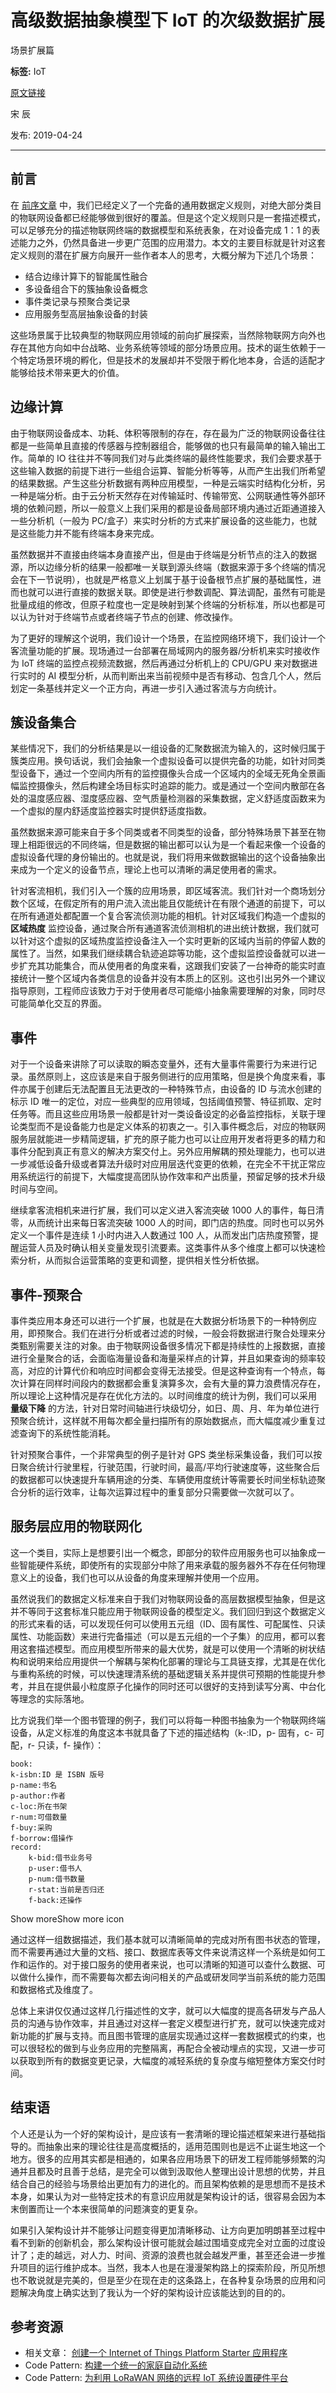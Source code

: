 # 高级数据抽象模型下 IoT 的次级数据扩展
场景扩展篇

**标签:** IoT

[原文链接](https://developer.ibm.com/zh/articles/iot-lo-architecture-design-from-application-layer3/)

宋 辰

发布: 2019-04-24

* * *

## 前言

在 [前序文章](https://www.ibm.com/developerworks/cn/iot/library/iot-lo-architecture-design-from-application-layer/index.html) 中，我们已经定义了一个完备的通用数据定义规则，对绝大部分类目的物联网设备都已经能够做到很好的覆盖。但是这个定义规则只是一套描述模式，可以足够充分的描述物联网终端的数据模型和系统表象，在对设备完成 1：1 的表述能力之外，仍然具备进一步更广范围的应用潜力。本文的主要目标就是针对这套定义规则的潜在扩展方向展开一些作者本人的思考，大概分解为下述几个场景：

- 结合边缘计算下的智能属性融合
- 多设备组合下的簇抽象设备概念
- 事件类记录与预聚合类记录
- 应用服务型高层抽象设备的封装

这些场景属于比较典型的物联网应用领域的前向扩展探索，当然除物联网方向外也存在其他方向如中台战略、业务系统等领域的部分场景应用。技术的诞生依赖于一个特定场景环境的孵化，但是技术的发展却并不受限于孵化地本身，合适的适配才能够给技术带来更大的价值。

## 边缘计算

由于物联网设备成本、功耗、体积等限制的存在，存在最为广泛的物联网设备往往都是一些简单且直接的传感器与控制器组合，能够做的也只有最简单的输入输出工作。简单的 IO 往往并不等同我们对与此类终端的最终性能要求，我们会要求基于这些输入数据的前提下进行一些组合运算、智能分析等等，从而产生出我们所希望的结果数据。产生这些分析数据有两种应用模型，一种是云端实时结构化分析，另一种是端分析。由于云分析天然存在对传输延时、传输带宽、公网联通性等外部环境的依赖问题，所以一般意义上我们采用的都是设备局部环境内通过近距通道接入一些分析机（一般为 PC/盒子）来实时分析的方式来扩展设备的这些能力，也就是这些能力并不能有终端本身来完成。

虽然数据并不直接由终端本身直接产出，但是由于终端是分析节点的注入的数据源，所以边缘分析的结果一般都唯一关联到源头终端（数据来源于多个终端的情况会在下一节说明），也就是严格意义上划属于基于设备根节点扩展的基础属性，进而也就可以进行直接的数据关联。即使是进行参数调配、算法调配，虽然有可能是批量成组的修改，但原子粒度也一定是映射到某个终端的分析标准，所以也都是可以认为针对于终端节点或者终端子节点的创建、修改操作。

为了更好的理解这个说明，我们设计一个场景，在监控网络环境下，我们设计一个客流量功能的扩展。现场通过一台部署在局域网内的服务器/分析机来实时接收作为 IoT 终端的监控点视频流数据，然后再通过分析机上的 CPU/GPU 来对数据进行实时的 AI 模型分析，从而判断出来当前视频中是否有移动、包含几个人，然后划定一条基线并定义一个正方向，再进一步引入通过客流与方向统计。

## 簇设备集合

某些情况下，我们的分析结果是以一组设备的汇聚数据流为输入的，这时候归属于簇类应用。换句话说，我们会抽象一个虚拟设备可以提供完备的功能，如针对同类型设备下，通过一个空间内所有的监控摄像头合成一个区域内的全域无死角全景画幅监控摄像头，然后构建全场目标实时追踪的能力。或是通过一个空间内散部在各处的温度感应器、湿度感应器、空气质量检测器的采集数据，定义舒适度函数来为一个虚拟的屋内舒适度监控器实时提供舒适度指数。

虽然数据来源可能来自于多个同类或者不同类型的设备，部分特殊场景下甚至在物理上相距很远的不同终端，但是数据的输出都可以认为是一个看起来像一个设备的虚拟设备代理的身份输出的。也就是说，我们将用来做数据输出的这个设备抽象出来成为一个定义的设备节点，理论上也可以清晰的满足使用者的需求。

针对客流相机，我们引入一个簇的应用场景，即区域客流。我们针对一个商场划分数个区域，在假定所有的用户流入流出能且仅能统计在有限个通道的前提下，可以在所有通道处都配置一个复合客流侦测功能的相机。针对区域我们构造一个虚拟的 **区域热度** 监控设备，通过聚合所有通道客流侦测相机的进出统计数据，我们就可以针对这个虚拟的区域热度监控设备注入一个实时更新的区域内当前的停留人数的属性了。当然，如果我们继续耦合轨迹追踪等功能，这个虚拟监控设备就可以进一步扩充其功能集合，而从使用者的角度来看，这跟我们安装了一台神奇的能实时直接统计一整个区域内各类信息的设备并没有本质上的区别。这也引出另外一个建议指导原则，工程师应该致力于对于使用者尽可能缩小抽象需要理解的对象，同时尽可能简单化交互的界面。

## 事件

对于一个设备来讲除了可以读取的瞬态变量外，还有大量事件需要行为来进行记录。虽然原则上，这应该是来自于服务侧进行的应用策略，但是换个角度来看，事件亦属于创建后无法配置且无法更改的一种特殊节点，由设备的 ID 与流水创建的标示 ID 唯一的定位，对应一些典型的应用领域，包括阈值预警、特征抓取、定时任务等。而且这些应用场景一般都是针对一类设备设定的必备监控指标，关联于理论类型而不是设备能力也是定义体系的初衷之一。引入事件概念后，对应的物联网服务层就能进一步精简逻辑，扩充的原子能力也可以让应用开发者将更多的精力和事件分配到真正有意义的解决方案交付上。另外应用解耦的预处理能力，也可以进一步减低设备升级或者算法升级时对应用层迭代变更的依赖，在完全不干扰正常应用系统运行的前提下，大幅度提高团队协作效率和产出质量，预留足够的技术升级时间与空间。

继续拿客流相机来进行扩展，我们可以定义进入客流突破 1000 人的事件，每日清零，从而统计出来每日客流突破 1000 人的时间，即门店的热度。同时也可以另外定义一个事件是连续 1 小时内进入人数通过 100 人，从而发出门店热度预警，提醒运营人员及时确认相关变量发现引流要素。这类事件从多个维度上都可以快速检索分析，从而拟合运营策略的变更和调整，提供相关性分析依据。

## 事件-预聚合

事件类应用本身还可以进行一个扩展，也就是在大数据分析场景下的一种特例应用，即预聚合。我们在进行分析或者过滤的时候，一般会将数据进行聚合处理来分类甄别需要关注的对象。由于物联网设备很多情况下都是持续性的上报数据，直接进行全量聚合的话，会面临海量设备和海量采样点的计算，并且如果查询的频率较高，对应的计算代价和响应时间都会变得无法接受。但是这种查询有一个特点，每次计算在同样时间段内的数据都会重复演算多次，会有大量的算力浪费情况存在，所以理论上这种情况是存在优化方法的。以时间维度的统计为例，我们可以采用 **量级下降** 的方法，针对日常时间轴进行块级切分，如日、周、月、年为单位进行预聚合统计，这样就不用每次都全量扫描所有的原始数据点，而大幅度减少重复过滤查询下的系统性能消耗。

针对预聚合事件，一个非常典型的例子是针对 GPS 类坐标采集设备，我们可以按日聚合统计行驶里程，行驶范围，行驶时间，最高/平均行驶速度等，这些聚合后的数据都可以快速提升车辆用途的分类、车辆使用度统计等需要长时间坐标轨迹聚合分析的运行效率，让每次运算过程中的重复部分只需要做一次就可以了。

## 服务层应用的物联网化

这一个类目，实际上是想要引出一个概念，即部分的软件应用服务也可以抽象成一些智能硬件系统，即使所有的实现部分中除了用来承载的服务器外不存在任何物理意义上的设备，我们也可以从设备的角度来理解并使用一个应用。

虽然说我们的数据定义标准来自于我们对物联网设备的高层数据模型抽象，但是这并不等同于这套标准只能应用于物联网设备的模型定义。我们回归到这个数据定义的形式来看的话，可以发现任何可以使用五元组（ID、固有属性、可配属性、只读属性、功能函数）来进行完备描述（可以是五元组的一个子集）的应用，都可以套用这套描述模型。而应用模型所带来的最大优势，就是可以使用一个清晰的树状结构和说明来给应用提供一个解耦与架构化部署的理论与工具链支撑，尤其是在优化与重构系统的时候，可以快速理清系统的基础逻辑关系并提供可预期的性能提升参考，并且在提供最小粒度原子化操作的同时还可以很好的支持到读写分离、中台化等理念的实际落地。

比方说我们举一个图书管理的例子，我们可以将每一种图书抽象为一个物联网终端设备，从定义标准的角度这本书就具备了下述的描述结构（k-:ID，p- 固有，c- 可配，r- 只读，f- 操作）：

```
book:
k-isbn:ID 是 ISBN 版号
p-name:书名
p-author:作者
c-loc:所在书架
r-num:可借数量
f-buy:采购
f-borrow:借操作
record:
    k-bid:借书业务号
    p-user:借书人
    p-num:借书数量
    r-stat:当前是否归还
    f-back:还操作

```

Show moreShow more icon

通过这样一组数据描述，我们基本就可以清晰简单的完成对所有图书状态的管理，而不需要再通过大量的文档、接口、数据库表等文件来说清这样一个系统是如何工作和运作的。对于接口服务的使用者来说，也可以清晰的知道可以查什么数据、可以做什么操作，而不需要每次都去询问相关的产品或研发同学当前系统的能力范围和数据格式及维度了。

总体上来讲仅仅通过这样几行描述性的文字，就可以大幅度的提高各研发与产品人员的沟通与协作效率，并且通过对这样一套定义模型进行扩充，就可以快速完成对新功能的扩展与支持。而且图书管理的底层实现通过这样一套数据模式的约束，也可以很轻松的做到与业务应用的完整隔离，再配合全被动埋点的实现，又进一步可以获取到所有的数据变更记录，大幅度的减轻系统的复杂度与缩短整体方案交付时间。

## 结束语

个人还是认为一个好的架构设计，是应该有一套清晰的理论描述框架来进行基础指导的。而抽象出来的理论往往是高度概括的，适用范围则也是远不止诞生地这一个地方。很多的应用其实都是相通的，如果各应用场景下的研发工程师能够频繁的沟通并且都及时且善于总结，是完全可以做到汲取他人整理出设计思想的优势，并且结合自己的经验与场景给出更加有力的进化的。而且架构依赖的是思想而不是技术本身，如果认为对一些特定技术的有意识应用就是架构设计的话，很容易会因为本末倒置而让一个本来很简单的问题演变的更复杂。

如果引入架构设计并不能够让问题变得更加清晰移动、让方向更加明朗甚至过程中看不到新的创新机会，那么架构设计很可能就会越过围墙变成完全对立面的过度设计了；走的越远，对人力、时间、资源的浪费也就会越发严重，甚至还会进一步推升项目的运行维护成本。当然，我本人也是在漫漫架构路上的探索阶段，所见所想也不敢说就是完美的，但是至少在现在走的这条路上，在各种复杂场景的应用和问题解决角度上确实达到了我认为一个好的架构设计应该能达到的目的的。

## 参考资源

- 相关文章： [创建一个 Internet of Things Platform Starter 应用程序](https://www.ibm.com/developerworks/cn/iot/library/how-to-create-an-internet-of-things-platform-starter-application/index.html)
- Code Pattern: [构建一个统一的家庭自动化系统](https://developer.ibm.com/cn/patterns/connect-your-home-automation-system-to-watson-iot-platform/)
- Code Pattern: [为利用 LoRaWAN 网络的远程 IoT 系统设置硬件平台](https://developer.ibm.com/cn/patterns/set-up-lorawan-iot-gateway-hardware/)